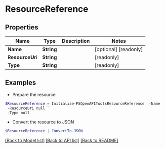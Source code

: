# ResourceReference
## Properties

Name | Type | Description | Notes
------------ | ------------- | ------------- | -------------
**Name** | **String** |  | [optional] [readonly] 
**ResourceUri** | **String** |  | [readonly] 
**Type** | **String** |  | [readonly] 

## Examples

- Prepare the resource
```powershell
$ResourceReference = Initialize-PSOpenAPIToolsResourceReference  -Name null `
 -ResourceUri null `
 -Type null
```

- Convert the resource to JSON
```powershell
$ResourceReference | ConvertTo-JSON
```

[[Back to Model list]](../README.md#documentation-for-models) [[Back to API list]](../README.md#documentation-for-api-endpoints) [[Back to README]](../README.md)

